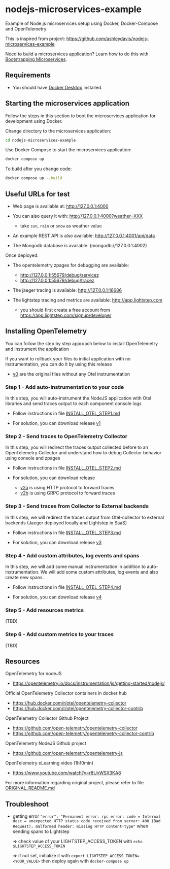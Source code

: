 # nodejs-microservices-example

Example of Node.js microservices setup using Docker, Docker-Compose and OpenTelemetry.

This is inspired from project: https://github.com/ashleydavis/nodejs-microservices-example

Need to build a microservices application? Learn how to do this with [Bootstrapping Microservices](http://bit.ly/2o0aDsP).


## Requirements

- You should have [Docker Desktop](https://www.docker.com/products/docker-desktop) installed.


## Starting the microservices application

Follow the steps in this section to boot the microservices application for development using Docker.

Change directory to the microservices application:

```bash
cd nodejs-microservices-example
```

Use Docker Compose to start the microservices application:

```bash
docker compose up
```

To build after you change code:

```bash
docker compose up --build
```


## Useful URLs for test

- Web page is available at: http://127.0.0.1:4000

- You can also query it with: http://127.0.0.1:4000?weather=XXX
  - take `sun`, `rain` or `snow` as weather value

- An example REST API is also available: http://127.0.0.1:4001/api/data

- The Mongodb database is available: (mongodb://127.0.0.1:4002)

Once deployed:

- The opentelemetry zpages for debugging are available:
  - http://127.0.0.1:55679/debug/servicez
  - http://127.0.0.1:55679/debug/tracez

- The jaeger tracing is available: http://127.0.0.1:16686

- The lightstep tracing and metrics are available: http://app.lightstep.com
  - you should first create a free account from https://app.lightstep.com/signup/developer


## Installing OpenTelemetry

You can follow the step by step approach below to install OpenTelemetry and instrument the application

If you want to rollback your files to initial application with no instrumentation, you can do it by using this release
- [v0](https://github.com/dimitrisfinas/nodejs-microservices-example/releases/tag/V0.1.0) are the original files without any Otel instrumentation


### Step 1 - Add auto-instrumentation to your code

In this step, you will auto-instrument the NodeJS application with Otel libraries and send traces output to each component console logs

- Follow instructions in file [INSTALL_OTEL_STEP1.md](/INSTALL_OTEL_STEP1.md)

- For solution, you can download release [v1](https://github.com/dimitrisfinas/nodejs-microservices-example/releases/tag/V1.0.0)


### Step 2 - Send traces to OpenTelemetry Collector

In this step, you will redirect the traces output collected before to an OpenTelemetry Collector and understand how to debug Collector behavior using console and zpages

- Follow instructions in file [INSTALL_OTEL_STEP2.md](/INSTALL_OTEL_STEP2.md)

- For solution, you can download release
  - [v2a](https://github.com/dimitrisfinas/nodejs-microservices-example/releases/tag/V2.0.0a) is using HTTP protocol to forward traces
  - [v2b](https://github.com/dimitrisfinas/nodejs-microservices-example/releases/tag/V2.0.0b) is using GRPC protocol to forward traces



### Step 3 - Send traces from Collector to External backends

In this step, we will redirect the traces output from Otel-collector to external backends (Jaeger deployed locally and Lightstep in SaaS)

- Follow instructions in file [INSTALL_OTEL_STEP3.md](/INSTALL_OTEL_STEP3.md)

- For solution, you can download release [v3](https://github.com/dimitrisfinas/nodejs-microservices-example/releases/tag/V3.0.0)


### Step 4 - Add custom attributes, log events and spans

In this step, we will add some manual instrumentation in addition to auto-instrumentation.
We will add some custom attributes, log events and also create new spans.

- Follow instructions in file [INSTALL_OTEL_STEP4.md](/INSTALL_OTEL_STEP4.md)

- For solution, you can download release [v4](https://github.com/dimitrisfinas/nodejs-microservices-example/releases/tag/V4.0.0)


### Step 5 - Add resources metrics
(TBD)


### Step 6 - Add custom metrics to your traces
(TBD)


## Resources

OpenTelemetry for nodeJS
- https://opentelemetry.io/docs/instrumentation/js/getting-started/nodejs/

Official OpenTelemetry Collector containers in docker hub
- https://hub.docker.com/r/otel/opentelemetry-collector
- https://hub.docker.com/r/otel/opentelemetry-collector-contrib

OpenTelemetry Collector Github Project
- https://github.com/open-telemetry/opentelemetry-collector
- https://github.com/open-telemetry/opentelemetry-collector-contrib

OpenTelemetry NodeJS Github project
- https://github.com/open-telemetry/opentelemetry-js

OpenTelemetry eLearning video (1h10min)
- https://www.youtube.com/watch?v=r8UvWSX3KA8

For more information regarding original project, please refer to file [ORIGINAL_README.md](https://github.com/dimitrisfinas/nodejs-microservices-example/blob/master/ORIGINAL_README.md)


## Troubleshoot

- getting error `"error": "Permanent error: rpc error: code = Internal desc = unexpected HTTP status code received from server: 400 (Bad Request); malformed header: missing HTTP content-type"` when sending spans to Lightstep

  => check value of your LIGHTSTEP_ACCESS_TOKEN with `echo $LIGHTSTEP_ACCESS_TOKEN`

  => if not set, initialize it with `export LIGHTSTEP_ACCESS_TOKEN=<YOUR_VALUE>` then deploy again with `docker-compose up`
